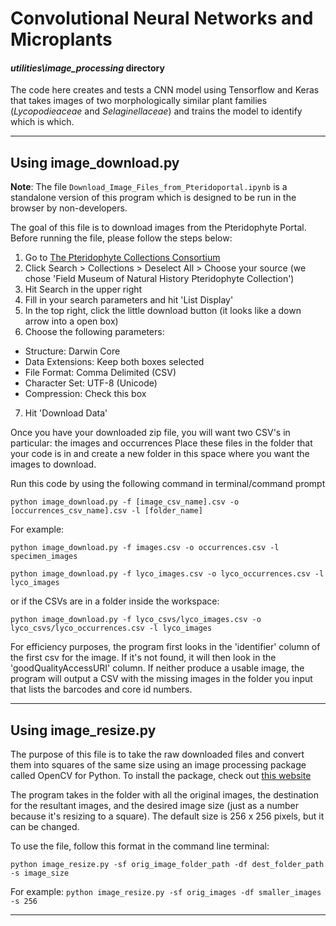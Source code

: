 # Convolutional Neural Networks and Microplants
#### _utilities\image_processing_ directory

The code here creates and tests a CNN model using Tensorflow and Keras that takes images of two morphologically 
similar plant families (*Lycopodieaceae* and *Selaginellaceae*) and trains the model to identify which is which. 

---

## Using image_download.py
**Note**: The file `Download_Image_Files_from_Pteridoportal.ipynb` is a standalone version 
of this program which is designed to be run in the browser by non-developers.

The goal of this file is to download images from the Pteridophyte Portal. Before running the file, please follow the 
steps below:
1. Go to [The Pteridophyte Collections Consortium](http://www.pteridoportal.org/portal/)
2. Click Search > Collections > Deselect All > Choose your source (we chose 'Field Museum of Natural History 
   Pteridophyte Collection')
3. Hit Search in the upper right
4. Fill in your search parameters and hit 'List Display'
5. In the top right, click the little download button (it looks like a down arrow into a open box)
6. Choose the following parameters:

* Structure: Darwin Core  
* Data Extensions: Keep both boxes selected   
* File Format: Comma Delimited (CSV)   
* Character Set: UTF-8 (Unicode)   
* Compression: Check this box   
   
7. Hit 'Download Data'

Once you have your downloaded zip file, you will want two CSV's in particular: the images and occurrences
Place these files in the folder that your code is in and create a new folder in this space where you want 
the images to download.

Run this code by using the following command in terminal/command prompt

`python image_download.py -f [image_csv_name].csv -o [occurrences_csv_name].csv -l [folder_name]`

For example:

`python image_download.py -f images.csv -o occurrences.csv -l specimen_images`

`python image_download.py -f lyco_images.csv -o lyco_occurrences.csv -l lyco_images`

or if the CSVs are in a folder inside the workspace:

`python image_download.py -f lyco_csvs/lyco_images.csv -o lyco_csvs/lyco_occurrences.csv -l lyco_images`

For efficiency purposes, the program first looks in the 'identifier' column of the first csv for the image. 
If it's not found, it will then look in the 'goodQualityAccessURI' column. If neither produce a usable image, 
the program will output a CSV with the missing images in the folder you input that lists the barcodes and 
core id numbers.

---

## Using image_resize.py

The purpose of this file is to take the raw downloaded files and convert them into squares of the same size using an image processing package called OpenCV for Python. To install the package, check out [this website](https://pypi.org/project/opencv-python/) 

The program takes in the folder with all the original images, the destination for the resultant images, and the desired image size (just as a number because it's resizing to a square). The default size is 256 x 256 pixels, but it can be changed.

To use the file, follow this format in the command line terminal:

`python image_resize.py -sf orig_image_folder_path -df dest_folder_path -s image_size`

For example:
`python image_resize.py -sf orig_images -df smaller_images -s 256`

---
